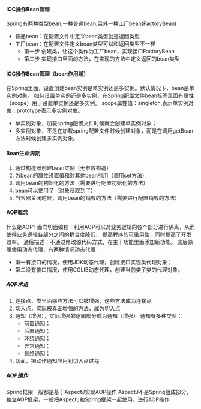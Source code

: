 
#### IOC操作Bean管理
Spring有两种类型bean,一种普通bean,另外一种工厂bean(FactoryBean)
+ 普通bean：在配置文件中定义bean类型就是返回类型
+ 工厂bean：在配置文件定义bean类型可以和返回类型不一样
    + 第一步 创建类，让这个类作为工厂bean，实现接口FactoryBean
    + 第二步 实现接口里面的方法，在实现的方法中定义返回的bean类型
 
#### IOC操作Bean管理（bean作用域）
在Spring里面，设置创建bean实例是单实例还是多实例。默认情况下，bean是单实例对象。
如何设置单实例还是多实例，在Spring配置文件bean标签里面有属性（scope）用于设置单实例还是多实例。
scope属性值：singleton,表示单实例对象；prototype表示多实例对象。
* 单实例对象，加载spring配置文件时候就会创建单实例对象；
* 多实例对象，不是在加载spring配置文件时候创建对象，而是在调用getBean方法时候创建多实例对象。

#### Bean生命周期
1. 通过构造器创建bean实例（无参数构造）
2. 为bean的属性设置值和对其他bean引用（调用set方法）
3. 调用bean的初始化的方法（需要进行配置初始化的方法）
4. bean可以使用了（对象获取到了）
5. 当容器关闭时候，调用bean的销毁的方法（需要进行配置销毁的方法）


#### AOP概念
什么是AOP?
面向切面编程：利用AOP可以对业务逻辑的各个部分进行隔离，从而使得业务逻辑各部分之间的耦合度降低，
提高程序的可重用性，同时提高了开发效率。
通俗描述：不通过修改源代码方式，在主干功能里面添加新功能。 
底层原理使用动态代理，有两种情况动态代理：
+ 第一有接口的情况，使用JDK动态代理，创建接口实现类代理对象；
+ 第二没有接口情况，使用CGLIB动态代理，创建当前类子类的代理对象。

##### AOP术语
1. 连接点，类里面哪些方法可以被增强，这些方法成为连接点
2. 切入点，实际被真正增强的方法，成为切入点
3. 通知（增强），实际增强的逻辑部分成为通知（增强）
    通知有多种类型：
    + 前置通知；
    + 后置通知；
    + 环绕通知；
    + 异常通知；
    + 最终通知；
4. 切面，把动作通知应用到切入点过程

##### AOP操作
Spring框架一般都是基于AspectJ实现AOP操作
AspectJ不是Spring组成部分，独立AOP框架，一般把AspectJ和Spring框架一起使用，进行AOP操作
